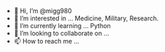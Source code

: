 - 👋 Hi, I’m @migg980
- 👀 I’m interested in ... Medicine, Military, Research.
- 🌱 I’m currently learning ... Python
- 💞️ I’m looking to collaborate on ...
- 📫 How to reach me ... 

<!---
migg980/migg980 is a ✨ special ✨ repository because its `README.md` (this file) appears on your GitHub profile.
You can click the Preview link to take a look at your changes.
--->
